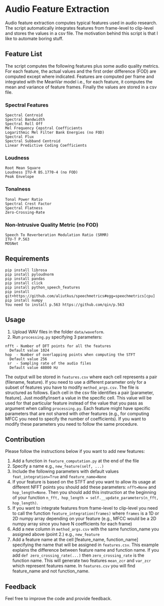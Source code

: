 # Audio Feature Extraction
Audio feature extraction computes typical features used in audio research. The script automatically integrates features from frame-level to clip-level and stores the values in a csv file. The motivation behind this script is that I like to automate boring stuff. 

## Feature List
The script computes the following features plus some audio quality metrics. For each feature, the actual values and the first order difference (FOD) are computed except where indicated.
Features are computed per frame and integrated with the MeanVar model i.e., for each feature, it computes the mean and variance of feature frames. Finally the values are stored in a csv file.
### Spectral Features
```
Spectral Centroid
Spectral Bandwidth
Spectral Roll Off
Mel Frequency Cepstral Coefficients
Logarithmic Mel Filter Bank Energies (no FOD)
Spectral Flux
Spectral Subband Centroid
Linear Predictive Coding Coefficients
```
### Loudness
```
Root Mean Square
Loudness ITU-R BS.1770-4 (no FOD)
Peak Envelope
```

### Tonalness
```
Tonal Power Ratio
Spectral Crest Factor
Spectral Flatness
Zero-Crossing-Rate
```
### Non-Intrusive Quality Metric (no FOD)
```
Speech To Reverberation Modulation Ratio (SRMR)
ITU-T P.563
MOSNet
```
## Requirements
```
pip install librosa
pip install pyloudnorm
pip install pandas
pip install click
pip install python_speech_features
pip install git+https://github.com/aliutkus/speechmetrics#egg=speechmetrics[cpu]
pip install numpy
You need to install p.563 https://github.com/qin/p.563
```
## Usage
1) Upload WAV files in the folder `data/waveform`. 
2) Run `processing.py` specifying 3 parameters:
```
nfft - Number of DFT points for all the features
  Default value 1024
hop  - Number of overlapping points when computing the STFT
  Default value 256
 sr  - Sampling rate of the audio files
  Default value 48000 Hz
```
The output will be stored in `features.csv` where each cell represents a pair (filename, feature).
If you need to use a different parameter only for a subset of features you have to modify `method_args.csv`. The file is structured as follows. Each cell in the csv file identifies a pair [parameter, feature]. Just modify/insert a value in the specific cell. This value will be used for that particular feature instead of the value that you pass as argument when calling `processing.py`. Each feature might have specific parameters that are not shared with other features (e.g., for computing MFCC you need to specify the number of coefficients). If you want to modify these parameters you need to follow the same procedure. 

## Contribution
Please follow the instructions below if you want to add new features:
1) Add a function in `feature_computation.py` at the end of the file
2) Specify a name e.g., `new_feature(self, ...)`
3) Include the following parameters with default values `feat_integration=True` and `feature_name=None`
4) If your feature is based on the STFT and you want to allow its usage at different NFFT points you should add these parameters: `nfft=None` and `hop_length=None`. Then you should add this instruction at the beginning of your function `n_fft, hop_length = self.__update_parameters(n_fft, hop_length)`. 
5) If you want to integrate features from frame-level to clip-level you need to call the function `feature_integration(frames)` where `frames` is a 1D or 2D numpy array depending on your feature (e.g., MFCC would be a 2D numpy array since you have N coefficients for each frame)
6) Add a new column in `method_args.csv` with the same function_name you assigned above (point 2.) e.g.,  `new_feature`
7) Add a feature name at the cell [feature_name, function_name] specifying the name that will be assigned in `features.csv`. This example explains the difference between feature name and function name. If you add `def zero_crossing_rate(...)`  then `zero_crossing_rate` is the function name. This will generate two features `mean_zcr` and `var_zcr` which represent features name. In `features.csv` you will find feature_name and not function_name.
## Feedback
Feel free to improve the code and provide feedback. 
